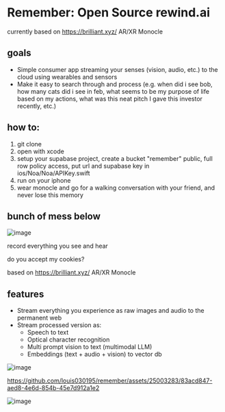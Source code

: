 
# Remember: Open Source rewind.ai

currently based on https://brilliant.xyz/ AR/XR Monocle

## goals

- Simple consumer app streaming your senses (vision, audio, etc.) to the cloud using wearables and sensors
- Make it easy to search through and process (e.g. when did i see bob, how many cats did i see in feb, what seems to be my purpose of life based on my actions, what was this neat pitch I gave this investor recently, etc.)

## how to:
1. git clone
2. open with xcode
3. setup your supabase project, create a bucket "remember" public, full row policy access, put url and supabase key in ios/Noa/Noa/APIKey.swift
4. run on your iphone
5. wear monocle and go for a walking conversation with your friend, and never lose this memory



## bunch of mess below

![image](https://github.com/louis030195/remember/assets/25003283/786c7560-9ca3-4773-af2e-5cb0685f1184)









record everything you see and hear 

do you accept my cookies?

based on https://brilliant.xyz/ AR/XR Monocle

## features
- Stream everything you experience as raw images and audio to the permanent web
- Stream processed version as:
  - Speech to text
  - Optical character recognition
  - Multi prompt vision to text (multimodal LLM)
  - Embeddings (text + audio + vision) to vector db 

![image](https://github.com/louis030195/remember/assets/25003283/e8cf69a8-a2b7-43c6-9928-df1723ce833f)

https://github.com/louis030195/remember/assets/25003283/83acd847-aed8-4e6d-854b-45e7d912a1e2

![image](https://github.com/louis030195/remember/assets/25003283/994eb473-f2b5-4480-9b80-0b358254c5d6)
